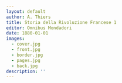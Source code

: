 ```yaml
---
layout: default
author: A. Thiers
title: Storia della Rivoluzione Francese 1
editor: Omnibus Mondadori
date: 1880-01-01
images:
  - cover.jpg
  - front.jpg
  - border.jpg
  - pages.jpg
  - back.jpg
description: ''
---
```

